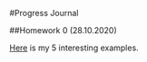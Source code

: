 #Progress Journal

##Homework 0 (28.10.2020)

[Here](files/mertkaan_homework_0.html) is my 5 interesting examples.